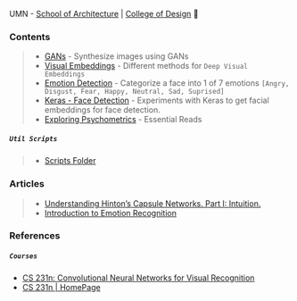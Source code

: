 UMN - [School of Architecture](https://arch.design.umn.edu/) | [College of Design](https://design.umn.edu/) :stars:

### Contents
> - [GANs](https://github.com/anicksaha/ra-umn-college-of-design/tree/master/GAN) - Synthesize images using GANs
> - [Visual Embeddings](https://github.com/anicksaha/visual-embedding) - Different methods for `Deep Visual Embeddings`
> - [Emotion Detection](https://github.com/anicksaha/ra-umn-college-of-design/tree/master/emotion-detection) - Categorize a face into 1 of 7 emotions `[Angry, Disgust, Fear, Happy, Neutral, Sad, Suprised]`
> - [Keras - Face Detection](https://github.com/anicksaha/ra-umn-college-of-design/tree/master/face-detection-keras) - Experiments with Keras to get facial embeddings for face detection.
> - [Exploring Psychometrics](https://github.com/anicksaha/ra-umn-college-of-design/tree/master/psychometrics) - Essential Reads

##### `Util Scripts`
> - [Scripts Folder](https://github.com/anicksaha/ra-umn-college-of-design/tree/master/scripts)

### Articles 

> - [Understanding Hinton’s Capsule Networks. Part I: Intuition.](https://medium.com/ai%C2%B3-theory-practice-business/understanding-hintons-capsule-networks-part-i-intuition-b4b559d1159b)
> - [Introduction to Emotion Recognition](https://blog.algorithmia.com/introduction-to-emotion-recognition/)



### References 

##### `Courses`

- [CS 231n: Convolutional Neural Networks for Visual Recognition](https://www.youtube.com/playlist?list=PLC1qU-LWwrF64f4QKQT-Vg5Wr4qEE1Zxk)
- [CS 231n | HomePage](http://cs231n.stanford.edu/)

